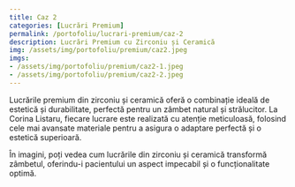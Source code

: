 ```yaml
---
title: Caz 2
categories: [Lucrări Premium]
permalink: /portofoliu/lucrari-premium/caz-2
description: Lucrări Premium cu Zirconiu și Ceramică
img: /assets/img/portofoliu/premium/caz2.jpeg
imgs:
- /assets/img/portofoliu/premium/caz2-1.jpeg
- /assets/img/portofoliu/premium/caz2-2.jpeg
---
```




Lucrările premium din zirconiu și ceramică oferă o combinație ideală de estetică și durabilitate, perfectă pentru un zâmbet natural și strălucitor. La Corina Listaru, fiecare lucrare este realizată cu atenție meticuloasă, folosind cele mai avansate materiale pentru a asigura o adaptare perfectă și o estetică superioară.

În imagini, poți vedea cum lucrările din zirconiu și ceramică transformă zâmbetul, oferindu-i pacientului un aspect impecabil și o funcționalitate optimă.	

